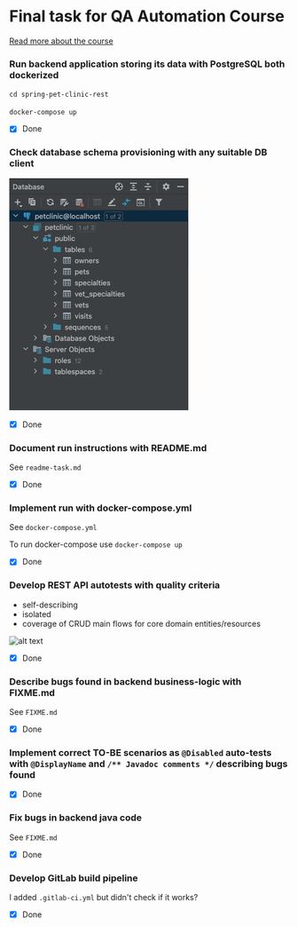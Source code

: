 # Final task for QA Automation Course 

[Read more about the course](https://github.com/eugene-krivosheyev/qa-automation-java#readme)

### Run backend application storing its data with PostgreSQL both dockerized 
```
cd spring-pet-clinic-rest

docker-compose up
```

- [x] Done

### Check database schema provisioning with any suitable DB client

![alt text](database_overview.png)

- [x] Done

### Document run instructions with README.md

See `readme-task.md`

- [x] Done

### Implement run with docker-compose.yml

See `docker-compose.yml`

To run docker-compose use
```docker-compose up```

- [x] Done

### Develop REST API autotests with quality criteria

- self-describing
- isolated
- coverage of CRUD main flows for core domain entities/resources

![alt text](green_tests.png)

- [x] Done

### Describe bugs found in backend business-logic with FIXME.md

See `FIXME.md`

- [x] Done

### Implement correct TO-BE scenarios as `@Disabled` auto-tests with `@DisplayName` and `/** Javadoc comments */` describing bugs found

- [x] Done

### Fix bugs in backend java code

See `FIXME.md`

- [x] Done

### Develop GitLab build pipeline

I added `.gitlab-ci.yml` but didn't check if it works? 

- [x] Done
